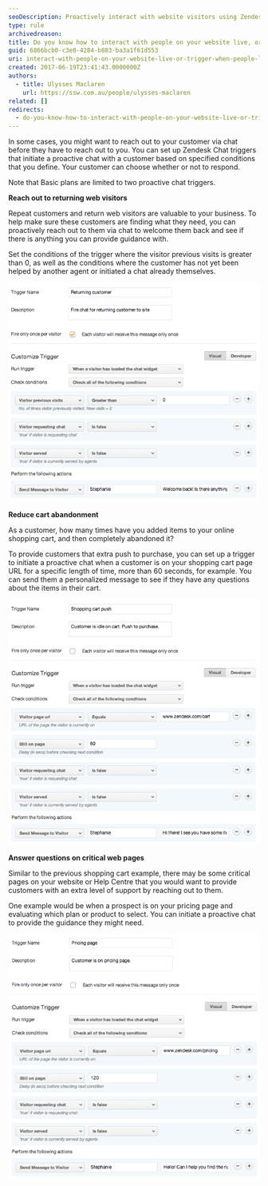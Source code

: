 ```yaml
---
seoDescription: Proactively interact with website visitors using Zendesk Chat triggers, reducing cart abandonment and providing support on critical pages.
type: rule
archivedreason:
title: Do you know how to interact with people on your website live, or trigger when people land on certain pages?
guid: 6866bcb0-c3e0-4284-b883-ba3a1f61d553
uri: interact-with-people-on-your-website-live-or-trigger-when-people-land-on-certain-pages
created: 2017-06-19T23:41:43.0000000Z
authors:
  - title: Ulysses Maclaren
    url: https://ssw.com.au/people/ulysses-maclaren
related: []
redirects:
  - do-you-know-how-to-interact-with-people-on-your-website-live-or-trigger-when-people-land-on-certain-pages
---
```


In some cases, you might want to reach out to your customer via chat before they have to reach out to you. You can set up Zendesk Chat triggers that initiate a proactive chat with a customer based on specified conditions that you define. Your customer can choose whether or not to respond.

<!--endintro-->

Note that Basic plans are limited to two proactive chat triggers.

**Reach out to returning web visitors**

Repeat customers and return web visitors are valuable to your business. To help make sure these customers are finding what they need, you can proactively reach out to them via chat to welcome them back and see if there is anything you can provide guidance with.

Set the conditions of the trigger where the visitor previous visits is greater than 0, as well as the conditions where the customer has not yet been helped by another agent or initiated a chat already themselves.

![](zendesk-interact-1.png)

**Reduce cart abandonment**

As a customer, how many times have you added items to your online shopping cart, and then completely abandoned it?

To provide customers that extra push to purchase, you can set up a trigger to initiate a proactive chat when a customer is on your shopping cart page URL for a specific length of time, more than 60 seconds, for example. You can send them a personalized message to see if they have any questions about the items in their cart.

![](zendesk-interact-2.png)

**Answer questions on critical web pages**

Similar to the previous shopping cart example, there may be some critical pages on your website or Help Centre that you would want to provide customers with an extra level of support by reaching out to them.

One example would be when a prospect is on your pricing page and evaluating which plan or product to select. You can initiate a proactive chat to provide the guidance they might need.

![](zendesk-interact-3.png)
